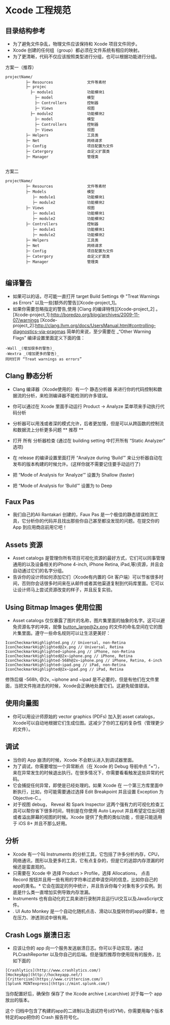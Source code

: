 # Xcode 工程规范

## 目录结构参考
* 为了避免文件杂乱，物理文件应该保持和 Xcode 项目文件同步。
* Xcode 创建的任何组（group）都必须在文件系统有相应的映射。
* 为了更清晰，代码不仅应该按照类型进行分组，也可以根据功能进行分组。

方案一（推荐）
```
projectName/
         ├─ Resources               文件等素材
         ├─ projec           
           ├─ module1               功能模块1
             ├─ model               模型
             ├─ Controllers         控制器
             ├─ Views               视图
           ├─ module2               功能模块2
             ├─ model               模型
             ├─ Controllers         控制器
             ├─ Views               视图
         ├─ Helpers                 工具类
         ├─ Net                     网络请求
         ├─ Config                  项目配置为文件
         ├─ Catergory               自定义扩展类
         ├─ Manager                 管理类
         

```
方案二
```
projectName/
         ├─ Resources               文件等素材
         ├─ Models                  模型
            ├─ module1              功能模块1
            ├─ module2              功能模块2
         ├─ Views                   视图
            ├─ module1              功能模块1
            ├─ module2              功能模块2
         ├─ Controllers             控制器
            ├─ module1              功能模块1
            ├─ module2              功能模块2
         ├─ Helpers                 工具类
         ├─ Net                     网络请求
         ├─ Config                  项目配置为文件
         ├─ Catergory               自定义扩展类
         ├─ Manager                 管理类
         

```

## 编译警告
* 如果可以的话，尽可能一直打开 target Build Settings 中 "Treat Warnings as Errors" 以及一些[额外的警告][Xcode-project_1]。
* 如果你需要忽略指定的警告,使用 [Clang 的编译特性][Xcode-project_2] 。
[Xcode-project_1]:http://boredzo.org/blog/archives/2009-11-07/warnings
[Xcode-project_2]:http://clang.llvm.org/docs/UsersManual.html#controlling-diagnostics-via-pragmas
简单的来说，至少需要在 _“Other Warning Flags” 编译设置里面定义下面的值：
```
-Wall _(增加很多的警告)_
-Wextra _(增加更多的警告)_
同时打开 “Treat warnings as errors”
```

## Clang 静态分析

* Clang 编译器（Xcode使用的）有一个 静态分析器 来进行你的代码控制和数据流的分析，来检测编译器不能检测的许多错误。
* 你可以通过在 Xcode 里面手动运行 Product → Analyze 菜单项来手动执行代码分析
* 分析器可以用浅或者深的模式允许，后者更加慢，但是可以从跨函数的控制流和数据流上分析更多问题
** 推荐 **

* 打开 所有 分析器检查 (通过在 building setting 中打开所有 “Static Analyzer” 选项)
* 在 release 的编译设置里面打开 “Analyze during ‘Build’” 来让分析器自动在发布的版本构建的时候允许。(这样你就不需要记住要手动运行了)
* 把 “Mode of Analysis for ‘Analyze’” 设置为 Shallow (faster)
* 把 “Mode of Analysis for ‘Build’” 设置为 to Deep

## Faux Pas

* 我们自己的Ali Rantakari 创建的，Faux Pas 是一个极佳的静态错误检测工具，它分析你的代码并且找出那些你自己甚至都没发现的问题。在提交你的 App 到应用商店前用它吧！

## Assets 资源

* Asset catalogs 是管理你所有项目可视化资源的最好方式，它们可以同事管理通用的以及设备相关的iPhone 4-inch, iPhone Retina, iPad,等)资源，并且会自动通过它们的名字分组。
* 告诉你的设计师如何添加它们（Xcode有内置的 Git 客户端）可以节省很多时间，否则你会话很多时间来在从邮件或者其他渠道复制到代码库里面。它可以让设计师马上尝试资源改变的样子，并且反复实验。

## Using Bitmap Images 使用位图

* Asset catalogs 仅仅暴露了图片的名称，图片集里面的抽象的名字。这可以避免资源名字的冲突，就像 button_large@2x.png 的文件的命名空间在它的图片集里面。遵守一些命名规则可以让生活更美好：
```
IconCheckmarkHighlighted.png // Universal, non-Retina
IconCheckmarkHighlighted@2x.png // Universal, Retina
IconCheckmarkHighlighted~iphone.png // iPhone, non-Retina
IconCheckmarkHighlighted@2x~iphone.png // iPhone, Retina
IconCheckmarkHighlighted-568h@2x~iphone.png // iPhone, Retina, 4-inch
IconCheckmarkHighlighted~ipad.png // iPad, non-Retina
IconCheckmarkHighlighted@2x~ipad.png // iPad, Retina
```
修饰后缀 -568h, @2x, ~iphone and ~ipad 是不必要的，但是有他们在文件里面，当把文件拖进去的时候，Xcode会正确地处置它们。这避免赋值错误。

## 使用向量图

* 你可以用设计师原始的 vector graphics (PDFs) 加入到 asset catalogs，Xcode可以自动地根据它们生成位图。这减少了你的工程的复杂性（管理更少的文件）。

## 调试
* 当你的 App 崩溃的时候，Xcode 不会默认进入到调试器里面。
* 为了调试，你需要增加一个异常断点（在 Xcode 的 Debug 导航中点 “+”），来在异常发生的时候退出执行。在很多情况下，你需要看看触发这些异常的代码。
* 它会捕捉任何异常，即使是已经处理的。如果 Xcode 在 一个第三方库里面中断执行，比如，你可能需要通过选择 Edit Breakpoint 并且设置 Exception 为 Objective-C.。
* 对于视图 debug， Reveal 和 Spark Inspector 这两个强有力的可视化检查工具可以帮你省下很多时间，特别是在你使用 Auto Layout 并且希望定位出问题或者溢出屏幕的视图的时候。Xcode 提供了免费的类似功能 ，但是只能适用于 iOS 8+ 并且不那么好用。

## 分析
* Xcode 有一个叫 Instruments 的分析工具，它包括了许多分析内存，CPU，网络通讯，图形以及更多的工具，它有点复杂的，但是它的追踪内存泄漏的时候还是蛮直观的。
* 只需要在 Xcode 中 选择 Product > Profile，选择 Allocations， 点击 Record 按钮并且用一些有用的字符串过滤申请空间的信息，比如你自己的app的类名。* 它会在固定的列中统计，并且告诉你每个对象有多少实例。到底是什么类一直增加实例导致内存泄漏。
* Instruments 也有自动化的工具来进行录制并且运行UI交互以及JavaScript文件。
* . UI Auto Monkey 是一个自动化随机点击、滑动以及旋转你的app的脚本，他在压力、渗透测试中很有用。

## Crash Logs 崩溃日志

* 应该让你的 app 向一个服务发送崩溃日志。你可以手动实现，通过 PLCrashReporter 以及你自己的后端。但是强烈推荐你使用现有的服务，比如下面的
```
[Crashlytics](http://www.crashlytics.com/)
[HockeyApp](http://hockeyapp.net/)
[Crittercism](https://www.crittercism.com/)
[Splunk MINTexpress](https://mint.splunk.com/)
```
当你配置好后，确保你 保存了 the Xcode archive (.xcarchive) 对于每一个 app 放出的版本。

这个 归档中包含了构建的app的二进制以及调试符号(dSYM)，你需要用每个版本特定的app把你的 Crash 报告符号化。
